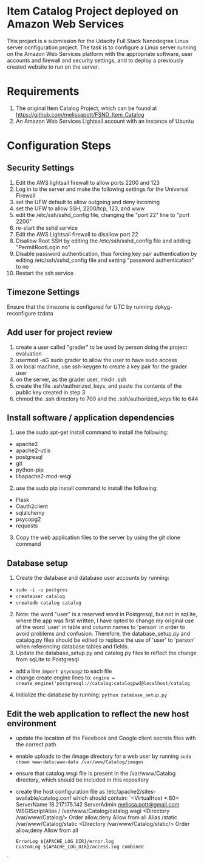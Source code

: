 # Item Catalog Project deployed on Amazon Web Services
This project is a submission for the Udacity Full Stack Nanodegree Linux server configuration project.  The task is to configure a Linux server running on the Amazon Web Services platform with the appropriate software, user accounts and firewall and security settings, and to deploy a previously created website to run on the server.

# Requirements
1. The original Item Catalog Project, which can be found at https://github.com/melissapott/FSND_Item_Catalog
2. An Amazon Web Services Lightsail account with an instance of Ubuntu

# Configuration Steps

## Security Settings
1. Edit the AWS lightsail firewall to allow ports 2200 and 123
2. Log in to the server and make the following settings for the Universal Firewall
  1. set the UFW default to allow outgoing and deny incoming
  2. set the UFW to allow SSH, 2200/tcp, 123, and www
  3. edit the /etc/ssh/sshd_config file, changing the "port 22" line to "port 2200"
  4. re-start the sshd service
3. Edit the AWS Lightsail firewall to disallow port 22
4. Disallow Root SSH by editing the /etc/ssh/sshd_config file and adding "PermitRootLogin no"
5. Disable password authentication, thus forcing key pair authentication by editing /etc/ssh/sshd_config file and setting "password authentication" to no
6. Restart the ssh service
  
## Timezone Settings
Ensure that the timezone is configured for UTC by running dpkyg-reconfigure tzdata

## Add user for project review
1. create a user called "grader" to be used by person doing the project evaluation
2. usermod -aG sudo grader to allow the user to have sudo access
3. on local machine, use ssh-keygen to create a key pair for the grader user
4. on the server, as the grader user, mkdir .ssh
5. create the file .ssh/authorized_keys, and paste the contents of the public key created in step 3
6. chmod the .ssh directory to 700 and the .ssh/authorized_keys file to 644

## Install software / application dependencies
1. use the sudo apt-get install command to install the following:
  - apache2
  - apache2-utils
  - postgresql
  - git
  - python-pip
  - libapache2-mod-wsgi
2. use the sudo pip install command to install the following:
  - Flask
  - Oauth2client
  - sqlalchemy
  - psycopg2
  - requests
3. Copy the web application files to the server by using the git clone command

## Database setup
1. Create the database and database user accounts by running:
  - `sudo -i -u postgres` 
  - `createuser catalog`
  - `createdb catalog catalog`
2. Note: the word "user" is a reserved word in Postgresql, but not in sqLite, where the app was first written, I have opted to change my original use of the word 'user' in table and column names to 'person' in order to avoid problems and confusion.  Therefore, the database_setup.py and catalog.py files should be edited to replace the use of 'user' to 'person' when referencing database tables and fields.
3. Update the database_setup.py and catalog.py files to reflect the change from sqLite to Postgresql
  - add a line `import psycopg2` to each file
  - change create engine lines to: `engine = create_engine('postgresql://catalog:catalogpwd@localhost/catalog`
4. Initialize the database by running: `python database_setup.py`

## Edit the web application to reflect the new host environment
  - update the location of the Facebook and Google client secrets files with the correct path
  - enable uploads to the /image directory for a web user by running `sudo chown www-data:www-data /var/www/Catalog/images`
  - ensure that catalog.wsgi file is present in the /var/www/Catalog directory, which should be included in this repository
  - create the host configuration file as /etc/apache2/sites-available/catalog.conf which should contain: 
  `<VirtualHost *:80>
        ServerName 18.217.175.142
        ServerAdmin melissa.pott@gmail.com
        WSGIScriptAlias / /var/www/Catalog/catalog.wsgi
        <Directory /var/www/Catalog/>
                Order allow,deny
                Allow from all
        </Directory>
        Alias /static /var/www/Catalog/static
        <Directory /var/www/Catalog/static/>
                Order allow,deny
                Allow from all
        </Directory>

        ErrorLog ${APACHE_LOG_DIR}/error.log
        CustomLog ${APACHE_LOG_DIR}/access.log combined

</VirtualHost>`



